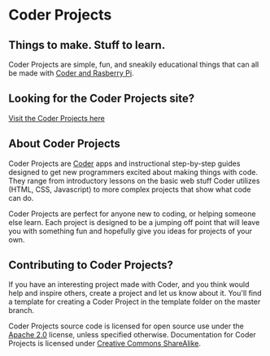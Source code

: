 # Coder Projects 
## Things to make. Stuff to learn.

Coder Projects are simple, fun, and sneakily educational things that can all be made with [Coder and Rasberry Pi](http://goo.gl/coder).

## Looking for the Coder Projects site?
[Visit the Coder Projects here](http://googlecreativelab.github.io/coder-projects/)

## About Coder Projects
Coder Projects are [Coder](http://goo.gl/coder) apps and instructional step-by-step guides designed to get new programmers excited about making things with code. They range from introductory lessons on the basic web stuff Coder utilizes (HTML, CSS, Javascript) to more complex projects that show what code can do.

Coder Projects are perfect for anyone new to coding, or helping someone else learn. Each project is designed to be a jumping off point that will leave you with something fun and hopefully give you ideas for projects of your own.

## Contributing to Coder Projects?
If you have an interesting project made with Coder, and you think would help and inspire others, create a project and let us know about it. You'll find a template for creating a Coder Project in the template folder on the master branch. 

Coder Projects source code is licensed for open source use under the [Apache 2.0](http://www.apache.org/licenses/LICENSE-2.0.txt) license, unless specified otherwise. Documentation for Coder Projects is licensed under [Creative Commons ShareAlike](http://creativecommons.org/licenses/by-sa/4.0/).


